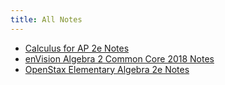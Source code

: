```yaml
---
title: All Notes
---
```


- [Calculus for AP 2e Notes](./calc-for-ap-larson/)
- [enVision Algebra 2 Common Core 2018 Notes](./envision-algebra-2/)
- [OpenStax Elementary Algebra 2e Notes](./openstax-elementary-algebra-2e/)
